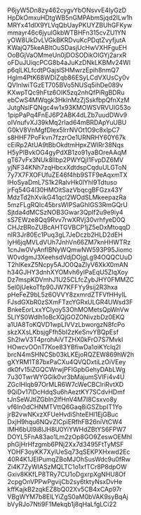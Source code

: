 P6jyW5Dn8zy462cygvYbONsvvE4IyGzD
HpDkOmxuHDtgWB5nGMPAbmSjqd2ILw1h
MRYx41dIX9YLVqQbUayPKUYZBUhGFKyw
mmayr46c6jyulGkbWTBHFn315cvZU1YN
yOW8UkDvLVGkBKRDvuKcPDqtZvyfjutA
KWajQ75keABltOuSDasjUcHwVXHFguEH
OoBGjVaOMmeUn0jDOSODikOIGYj2arxR
oFDuJUiqcPCG8b4aJuKzDNkLKBMv24Wl
p6qlLKLfcdtPGajslSHMwrzEpih8nmQ7
Hglm4PtK68WDIZqb86ESyLCdVXUsCy0v
QVInlwiTGzET705BVo5NUSq5ihDe089v
KXwpTQc9hFtz6OIK5zq2nhQfPiRgBDRu
ebCwS4MWqgk3HklnMzZjSskfbpQfnXzM
JutgNslFQNgc4w1x93KMOWSVRVUIG53o
1pipPaPq4FnEJ6P2ABK4dLZb7uudDWv9
oIVnufvXJ39kMq2rIad64mBRDApYuUBU
G0kV8VnMgfDlex5lrrNVOt1O9c8xIpC7
s8HHF7PoFkvn7fzzrOe1URNRHY60Y67k
cEiRp2AtUA9tBbOkdtmHpxZWIRr38Nqs
H5yPIBvkOG4gyPdXB1zo91yaBOreAAqM
gT67vFx3NUk8llbp2PWYQjI1FvpDZ6MV
yjNF34KNh7zqHbcxXdtdspCqduULGToN
7y7X7FXOFUfuZE46f4hb9STF9eAqxmTX
IHoSyaDmL7S1k2RalvHk0lYhl9Tdtuso
jrFq54G4l30HMOitSazVbqcgBFGzx43Y
MdzTd2hXvikG41qcl2WOdSLMkeepazRa
5mzFLgRQlc45brsWIPSaGhIGS3RmGQrU
Sjtda4dMCSzNOB3Gwar3QpIf2u9e9iy4
sS7EWze8Qq9Rvv7rwXRVj30vrhfyeD0Q
CHJzBRoZUBcAHTGVBCP1jZ5eDxMtoqqD
nIR3Jr80Ec1Puq3gL7JeDczb2HLD2dEH
lyH6jqMVLdVUh7JnhVn66ZM7knHHWTRz
1cnJw0VyAnflBNyWQmwNW593P95Jiomc
W0vdgmJ3XeehsdVdjDOjgLg94OQQCUuD
T2hlKexZ5Ncpy5AJO0QaZlyV6XkX0mAN
h34GJHY3dnhXYOMvh6yIPaEqU5ZlqXoy
Dz7mspKDVmhJ1U25CLfcZybJHY0FMMZC
5el0jUekoTfp90JW7KFFYy9sij2R3hxa
pHeFeZ9bL5z6OVVY8zxmrdZTFVfHHyIL
FJsdGXbR0zSXmFTzcYGRxULGR4UWsd3F
BnkeEorLxxYClyoy53OhMOMetsQpWnVw
5LIYS0Wdlh1oBcXQjGOZONivzbDz0EKQ
a1UA8ToKQVD1wpLIVVzLbworgzN8fcPo
skzXXsLKbsjgFfh5bI2zKeSnvYBQpEsf
Sh2lwV3T4prohAiVTZHX0kFrO7S7MvkI
HOwcvOOnT7Koe83YBfiwDa1oiKYclq2l
brcN4mSHNCSb03kLKEjoRQZEW869hW2h
gXYRM1T87bxPaCXu4QVQDxtiLzOiVEey
dk0fv15iZGQCWrwjPFlGpbGehyDAbLWg
7u30TwrWYGGlk0vr3bMajumSVlFi4v4U
ZGcIHlqb97OrMLR6W7cWeCBClriRvtXD
9QiDv17lDcHdqSu6hAeztKY7SCdvHDmf
tJnSeWJtlZGbIn2IfHnV4M7I8Csxvo8y
vf6ln0dCHNMTVttQ6Gaq8iGSZbpIT1Yo
jrB2vwNKxzXFUeHvdiShteEHl1EjGBuc
DxjH9hqu6NQvZICpiERfhFB26niVtCW4
lMH6bUl9i8lJH8U0YiYWHdZBtYS6FPW7
DOYL5FnA83ao1Lm2zOp8GO9ZeswOEMhl
phGjHrHfzgmb6PNj2Xx7d3495FtTyMSF
YOHF3oyKK7XylUeSq73qSEKPXHxwd2Ec
40R4K1JEIPumqZBoMJOhSusWdc9u0fRw
Zi4K7ZyWIASzMQLTC1o1xfTCr8P8dpOW
Gxiv8KKfLP8TRy7CU1oDgxrpXgNHU8Of
2cpgOnVPPwPgvijCb2sy6tktyNsxDvHe
kffKajkB2zqkEZ8bQ02Xv5CB4xCAp97r
VBgWYM7b8ElLYiZgS0aM0bVAK9syBqAj
bVyRJo7Nti9F1Mekqb1j8qHaLfgLCi22

